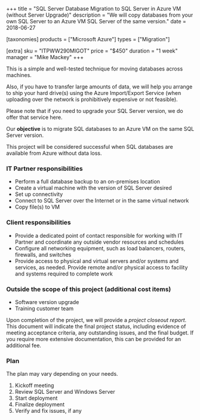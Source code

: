 +++
title = "SQL Server Database Migration to SQL Server in Azure VM (without Server Upgrade)"
description = "We will copy databases from your own SQL Server to an Azure VM SQL Server of the same version."
date = 2018-06-27

[taxonomies]
products = ["Microsoft Azure"]
types = ["Migration"]

[extra]
sku = "ITPWW290MIGOT"
price = "$450"
duration = "1 week"
manager = "Mike Mackey"
+++

This is a simple and well-tested technique for moving databases across
machines.

Also, if you have to transfer large amounts of data, we will help you
arrange to ship your hard drive(s) using the Azure Import/Export
Service (when uploading over the network is prohibitively expensive or
not feasible).

Please note that if you need to upgrade your SQL Server version,
we do offer that service here.

Our **objective** is to migrate SQL databases to an Azure VM on
the same SQL Server version.

This project will be considered successful when SQL databases
are available from Azure without data loss.

### IT Partner responsibilities

-   Perform a full database backup to an on-premises location
-   Create a virtual machine with the version of SQL Server
    desired
-   Set up connectivity
-   Connect to SQL Server over the Internet or in the same
    virtual network
-   Copy file(s) to VM

### Client responsibilities

-   Provide a dedicated point of contact responsible for working with IT
    Partner and coordinate any outside vendor resources and schedules
-   Configure all networking equipment, such as load balancers, routers,
    firewalls, and switches
-   Provide access to physical and virtual servers and/or systems and
    services, as needed. Provide remote and/or physical access to
    facility and systems required to complete work

### Outside the scope of this project (additional cost items)

-   Software version upgrade
-   Training customer team

Upon completion of the project, we will provide a *project closeout
report*. This document will indicate the final project status, including
evidence of meeting acceptance criteria, any outstanding issues, and the
final budget. If you require more extensive documentation, this can be
provided for an additional fee.

### Plan

The plan may vary depending on your needs.

1.  Kickoff meeting
2.  Review SQL Server and Windows Server
3.  Start deployment
4.  Finalize deployment
5.  Verify and fix issues, if any
